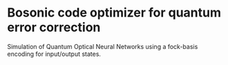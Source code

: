 # Bosonic code optimizer for quantum error correction

Simulation of Quantum Optical Neural Networks using a fock-basis encoding for input/output states.